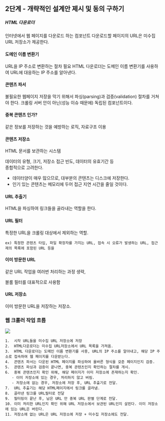 ## 2단계 - 개략적인 설계안 제시 및 동의 구하기 
##### HTML 다운로더

인터넷에서 웹 페이지를 다운로드 하는 컴포넌트
다운로드할 페이지의 URL은 미수집 URL 저장소가 제공한다.

#### 도메인 이름 변환기

URL을 IP 주소로 변환하는 절차 필요
HTML 다운로더는 도메인 이름 변환기를 사용하여 URL에 대응하는 IP 주소를 알아낸다.

#### 콘텐츠 파서

불필요한 웹페이지 저장을 막기 위해서 파싱(parsing)과 검증(validation) 절차를 거쳐야 한다.
크롤링 서버 안이 아닌(성능 이슈 때문에) 독립된 컴포넌트이다.

#### 중복 콘텐츠 인가?

같은 정보를 저장하는 것을 예방하는 로직, 자료구조 이용

#### 콘텐츠 저장소

HTML 문서를 보관하는 시스템

데이터의 유형, 크기, 저장소 접근 빈도, 데이터의 유효기간 등    
종합적으로 고려한다.

- 데이터양이 매우 많으므로, 대부분의 콘텐츠는 디스크에 저장한다.
- 인기 있는 콘텐츠는 메모리에 두어 접근 지연 시간을 줄일 것이다.
  
#### URL 추출기

HTML을 파싱하여 링크들을 골라내는 역할을 한다.

#### URL 필터

특정한 URL을 크롤링 대상에서 제외하는 역할.   

```
ex) 특정한 콘텐츠 타입, 파일 확장자를 가지는 URL, 접속 시 오류가 발생하는 URL, 접근 제의 목록에 포함된 URL 등을 
```

#### 이미 방문한 URL

같은 URL 작업을 여러번 처리하는 과정 생략,

블룸 필터를 대표적으로 사용함

#### URL 저장소

이미 방문한 URL을 저장하는 저장소.   


### 웹 크롤러 작업 흐름

![](https://i.imgur.com/N7mjlOs.png)

```
1.  시작 URL들을 미수집 URL 저장소에 저장
2.  HTML다운로더는 미수집 URL저장소에서 URL 목록을 가져옴.
3.  HTML 다운로더는 도메인 이름 변환기를 사용, URL의 IP 주소를 알아내고, 해당 IP 주소로 접속하여 웹 페이지를 다운받는다.
4.  콘텐츠 파서는 다운된 HTML 페이지를 파싱하여 올바른 형식을 갖춘 페이지인지 검증.
5.  콘텐츠 파싱과 검증이 끝나면, 중복 콘텐츠인지 확인하는 절차를 개시.
6.  중복 콘텐츠인지 확인 위해, 해당 페이지가 이미 저장소에 존재하는지 확인.
   - 이미 저장소에 있는 경우, 처리하지 않고 버림.
   - 저장소에 없는 경우, 저장소에 저장 후, URL 추출기로 전달.
7.  URL 추출기는 해당 HTML페이지에서 링크를 골라냄.
8.  골라낸 링크를 URL필터로 전달 
9.  필터링이 끝난 후, 남은 URL 만 중복 URL 판별 단계로 전달.
10. 이미 처리한 URL인지 확인 위해 URL 저장소에서 보관된 URL인지 살핀다. 이미 저장소에 있는 URL은 버린다.
11. 저장소에 없는 URL은 URL 저장소에 저장 + 미수집 저장소에도 전달.
```